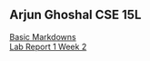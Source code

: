 ## Arjun Ghoshal CSE 15L
[Basic Markdowns](test.html)  
[Lab Report 1 Week 2](lab-report-1-week-2.html)  
